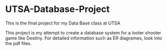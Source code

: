 # UTSA-Database-Project
This is the final project for my Data Base class at UTSA

This project is my attempt to create a database system for a looter shooter game like Destiny.
For detailed information such as ER diagrames, look into the pdf files.
